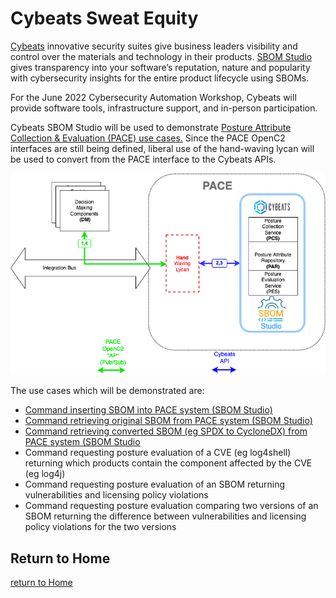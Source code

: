 # Cybeats Sweat Equity


[Cybeats](https://www.cybeats.com/)
innovative security suites
give business leaders visibility and control
over the materials and technology in their products.
[SBOM Studio](https://www.cybeats.com/sbom-studio)
gives transparency into your software’s reputation,
nature and popularity with cybersecurity insights
for the entire product lifecycle using SBOMs.

For the June 2022 Cybersecurity Automation Workshop,
Cybeats will provide software tools, infrastructure support,
and in-person participation.

Cybeats SBOM Studio will be used to demonstrate
[Posture Attribute Collection & Evaluation (PACE) use cases.](https://github.com/opencybersecurityalliance/PACE/tree/main/docs/UseCases)
Since the PACE OpenC2 interfaces are still being defined,
liberal use of the hand-waving lycan will be used
to convert from the PACE interface to the Cybeats APIs.

![cybeats_pace](./images/cybeatsLycan.png)

The use cases which will be demonstrated are:
* [Command inserting SBOM into PACE system (SBOM Studio)](https://github.com/opencybersecurityalliance/PACE/blob/main/docs/UseCases/collect_sbom_with_command.md)
* [Command retrieving original SBOM from PACE system (SBOM Studio)](https://github.com/opencybersecurityalliance/PACE/blob/main/docs/UseCases/retrieve_sbom.md#retrieve-sbom-as-provided)
* [Command retrieving converted SBOM (eg SPDX to CycloneDX) from PACE system (SBOM Studio](https://github.com/opencybersecurityalliance/PACE/blob/main/docs/UseCases/retrieve_sbom.md#formatserialization-conversions)
* Command requesting posture evaluation of a CVE (eg log4shell) returning which products contain the component affected by the CVE (eg log4j)
* Command requesting posture evaluation of an SBOM returning vulnerabilities and licensing policy violations
* Command requesting posture evaluation comparing two versions of an SBOM returning the difference between vulnerabilities and licensing policy violations for the two versions

## Return to Home
[return to Home](../../index.md)
